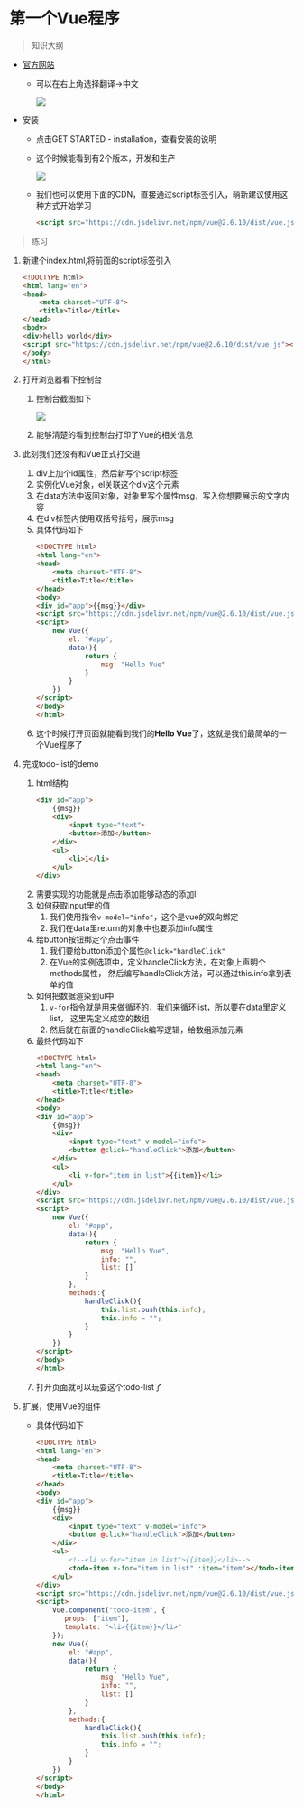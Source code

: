 # 第一个Vue程序

> 知识大纲
* [官方网站](https://vuejs.org/)

    * 可以在右上角选择翻译->中文
    
        ![](./images/选择翻译.jpg)
    
* 安装    
    
    * 点击GET STARTED - installation，查看安装的说明
    
    * 这个时候能看到有2个版本，开发和生产  
    
        ![](./images/2个版本.jpg)  
        
    * 我们也可以使用下面的CDN，直接通过script标签引入，萌新建议使用这种方式开始学习
        ```html
        <script src="https://cdn.jsdelivr.net/npm/vue@2.6.10/dist/vue.js"></script>
        ```    
        
> 练习
1. 新建个index.html,将前面的script标签引入
    ```html
    <!DOCTYPE html>
    <html lang="en">
    <head>
        <meta charset="UTF-8">
        <title>Title</title>
    </head>
    <body>
    <div>hello world</div>
    <script src="https://cdn.jsdelivr.net/npm/vue@2.6.10/dist/vue.js"></script>
    </body>
    </html>
    ``` 
           
2. 打开浏览器看下控制台
    1. 控制台截图如下
    
        ![](./images/控制台截图.jpg)    
        
    2. 能够清楚的看到控制台打印了Vue的相关信息

3. 此刻我们还没有和Vue正式打交道
    1. div上加个id属性，然后新写个script标签     
    2. 实例化Vue对象，el关联这个div这个元素
    3. 在data方法中返回对象，对象里写个属性msg，写入你想要展示的文字内容
    4. 在div标签内使用双括号括号，展示msg
    5. 具体代码如下
        ```html
        <!DOCTYPE html>
        <html lang="en">
        <head>
            <meta charset="UTF-8">
            <title>Title</title>
        </head>
        <body>
        <div id="app">{{msg}}</div>
        <script src="https://cdn.jsdelivr.net/npm/vue@2.6.10/dist/vue.js"></script>
        <script>
            new Vue({
                el: "#app",
                data(){
                    return {
                        msg: "Hello Vue"
                    }
                }
            })
        </script>
        </body>
        </html>
        ```
    6. 这个时候打开页面就能看到我们的**Hello Vue**了，这就是我们最简单的一个Vue程序了 
    
4. 完成todo-list的demo
    1. html结构
        ```html
        <div id="app">
            {{msg}}
            <div>
                <input type="text">
                <button>添加</button>
            </div>
            <ul>
                <li>1</li>
            </ul>
        </div>
        ```  
    2. 需要实现的功能就是点击添加能够动态的添加li
    3. 如何获取input里的值
        1. 我们使用指令`v-model="info"`，这个是vue的双向绑定           
        2. 我们在data里return的对象中也要添加info属性
    4. 给button按钮绑定个点击事件
        1. 我们要给button添加个属性`@click="handleClick"`    
        2. 在Vue的实例选项中，定义handleClick方法，在对象上声明个methods属性，
            然后编写handleClick方法，可以通过this.info拿到表单的值
    5. 如何把数据渲染到ul中
        1. `v-for`指令就是用来做循环的，我们来循环list，所以要在data里定义list，
            这里先定义成空的数组
        2. 然后就在前面的handleClick编写逻辑，给数组添加元素 
    6. 最终代码如下
        ```html
        <!DOCTYPE html>
        <html lang="en">
        <head>
            <meta charset="UTF-8">
            <title>Title</title>
        </head>
        <body>
        <div id="app">
            {{msg}}
            <div>
                <input type="text" v-model="info">
                <button @click="handleClick">添加</button>
            </div>
            <ul>
                <li v-for="item in list">{{item}}</li>
            </ul>
        </div>
        <script src="https://cdn.jsdelivr.net/npm/vue@2.6.10/dist/vue.js"></script>
        <script>
            new Vue({
                el: "#app",
                data(){
                    return {
                        msg: "Hello Vue",
                        info: "",
                        list: []
                    }
                },
                methods:{
                    handleClick(){
                        this.list.push(this.info);
                        this.info = "";
                    }
                }
            })
        </script>
        </body>
        </html>
        ```            
    7. 打开页面就可以玩耍这个todo-list了
    
5. 扩展，使用Vue的组件
    * 具体代码如下
        ```html
        <!DOCTYPE html>
        <html lang="en">
        <head>
            <meta charset="UTF-8">
            <title>Title</title>
        </head>
        <body>
        <div id="app">
            {{msg}}
            <div>
                <input type="text" v-model="info">
                <button @click="handleClick">添加</button>
            </div>
            <ul>
                <!--<li v-for="item in list">{{item}}</li>-->
                <todo-item v-for="item in list" :item="item"></todo-item>
            </ul>
        </div>
        <script src="https://cdn.jsdelivr.net/npm/vue@2.6.10/dist/vue.js"></script>
        <script>
            Vue.component("todo-item", {
               props: ["item"],
               template: "<li>{{item}}</li>"
            });
            new Vue({
                el: "#app",
                data(){
                    return {
                        msg: "Hello Vue",
                        info: "",
                        list: []
                    }
                },
                methods:{
                    handleClick(){
                        this.list.push(this.info);
                        this.info = "";
                    }
                }
            })
        </script>
        </body>
        </html>
        ```      